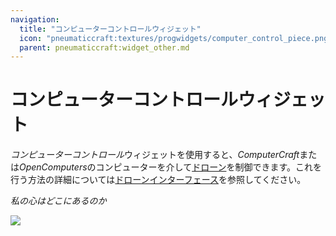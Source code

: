 ```yaml
---
navigation:
  title: "コンピューターコントロールウィジェット"
  icon: "pneumaticcraft:textures/progwidgets/computer_control_piece.png"
  parent: pneumaticcraft:widget_other.md
---
```


# コンピューターコントロールウィジェット

*コンピューターコントロール*ウィジェットを使用すると、*ComputerCraft*または*OpenComputers*のコンピューターを介して[ドローン](../drone.md)を制御できます。これを行う方法の詳細については[ドローンインターフェース](../drone_interface.md)を参照してください。

*私の心はどこにあるのか*

![](computer_control_piece.png)

